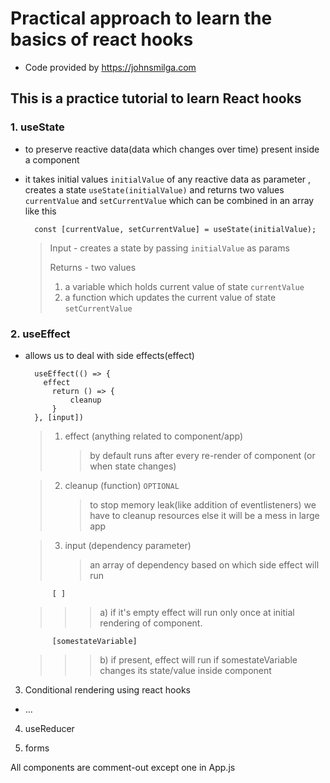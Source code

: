 # Practical approach to learn the basics of react hooks

- Code provided by https://johnsmilga.com

## This is a practice tutorial to learn React hooks

### 1. useState

- to preserve reactive data(data which changes over time) present inside a component

- it takes initial values `initialValue` of any reactive data as parameter , creates a state `useState(initialValue)` and returns two values `currentValue` and `setCurrentValue` which can be combined in an array like this

        const [currentValue, setCurrentValue] = useState(initialValue);

  > Input - creates a state by passing `initialValue` as params
  >
  > Returns - two values
  >
  > 1.  a variable which holds current value of state `currentValue`
  > 2.  a function which updates the current value of state `setCurrentValue`

### 2. useEffect

- allows us to deal with side effects(effect)

        useEffect(() => {
          effect
            return () => {
                cleanup
            }
        }, [input])

  > 1. effect (anything related to component/app)
  >    > by default runs after every re-render of component (or when state changes)

  > 2. cleanup (function) `OPTIONAL`
  >    > to stop memory leak(like addition of eventlisteners) we have to cleanup resources else it will be a mess in large app

  > 3. input (dependency parameter)
  >    > an array of dependency based on which side effect will run

            [ ]

  > > > a) if it's empty effect will run only once at initial rendering of component.

            [somestateVariable]

  > > > b) if present, effect will run if somestateVariable changes its state/value inside component

3. Conditional rendering using react hooks

- ...

4. useReducer

5. forms

All components are comment-out except one in App.js
